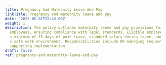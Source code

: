 ```yaml
---
title: Pregnancy And Maternity Leave And Pay
linkTitle: Pregnancy and maternity leave and pay
date: '2025-05-01T22:43:00Z'
weight: 1
description: The policy outlines maternity leave and pay provisions for full-time
  employees, ensuring compliance with legal standards. Eligible employees receive
  a minimum of 15 days of paid leave, standard salary during leave, and support for
  a safe work environment. Responsibilities include HR managing requests and management
  supporting implementation.
draft: false
ref: pregnancy-and-maternity-leave-and-pay
---
```


